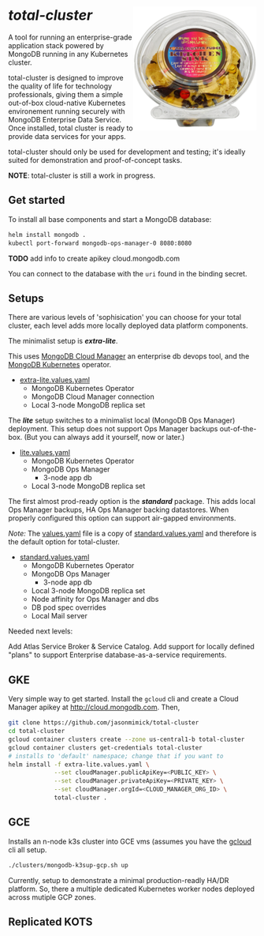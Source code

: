# *total-cluster* <img alt="kind" src="./docs/total-cluster-kitchen-sink.png" width="250x" align=right />

A tool for running an enterprise-grade application
stack powered by MongoDB running in any Kubernetes cluster.

total-cluster is designed to improve the quality of life for technology
professionals, giving them a simple out-of-box cloud-native
Kubernetes environement running securely with MongoDB Enterprise
Data Service. Once installed, total cluster is ready to provide
data services for your apps.

total-cluster should only be used for development and testing; it's
ideally suited for demonstration and proof-of-concept tasks.

**NOTE**: total-cluster is still a work in progress.

## Get started

To install all base components and start
a MongoDB database:

```bash
helm install mongodb .
kubectl port-forward mongodb-ops-manager-0 8080:8080
```

**TODO** add info to create apikey cloud.mongodb.com

You can connect to the database with the `uri` found
in the binding secret.


## Setups

There are various levels of 'sophisication' you can choose for your total cluster, each level adds more locally deployed data platform components.

The minimalist setup is **_extra-lite_**. 

This uses [MongoDB Cloud Manager](http://http://docs.cloudmanager.mongodb.com/) an enterprise db devops tool, and the  [MongoDB Kubernetes](https://docs.mongodb.com/kubernetes-operator/master/) operator.

* [extra-lite.values.yaml](extra-lite.values.yaml)
    - MongoDB Kubernetes Operator
    - MongoDB Cloud Manager connection
    - Local 3-node MongoDB replica set
    
The **_lite_** setup switches to a minimalist local (MongoDB Ops Manager) deployment. This setup does not support Ops Manager backups out-of-the-box. (But you can always add it yourself, now or later.)

* [lite.values.yaml](lite.values.yaml)
    - MongoDB Kubernetes Operator
    - MongoDB Ops Manager
      - 3-node app db
    - Local 3-node MongoDB replica set

The first almost prod-ready option is the **_standard_** package. This adds local Ops Manager backups, HA Ops Manager backing datastores. When properly configured this option can support air-gapped environments.

_Note:_ The [values.yaml](values.yaml) file is a copy of [standard.values.yaml](./standard.values.yaml) and therefore is the default option for total-cluster.

* [standard.values.yaml](./standard.values.yaml)
    - MongoDB Kubernetes Operator
    - MongoDB Ops Manager
      - 3-node app db
    - Local 3-node MongoDB replica set
    - Node affinity for Ops Manager and dbs
    - DB pod spec overrides
    - Local Mail server


Needed next levels:

Add Atlas Service Broker & Service Catalog.
Add support for locally defined "plans" to support Enterprise database-as-a-service requirements.

## GKE

Very simple way to get started. Install the `gcloud` cli and create a Cloud Manager apikey at http://cloud.mongodb.com. Then,

```bash
git clone https://github.com/jasonmimick/total-cluster
cd total-cluster
gcloud container clusters create --zone us-central1-b total-cluster
gcloud container clusters get-credentials total-cluster
# installs to 'default' namespace; change that if you want to
helm install -f extra-lite.values.yaml \
             --set cloudManager.publicApiKey=<PUBLIC_KEY> \
             --set cloudManager.privateApiKey=<PRIVATE_KEY> \
             --set cloudManager.orgId=<CLOUD_MANAGER_ORG_ID> \
             total-cluster .

```

## GCE

Installs an n-node k3s cluster into GCE vms (assumes you have the [gcloud](https://cloud.google.com/sdk/gcloud) cli all setup.

```bash
./clusters/mongodb-k3sup-gcp.sh up
```

Currently, setup to demonstrate a minimal production-readly HA/DR platform. So, there a multiple dedicated Kubernetes worker nodes deployed across mutiple GCP zones.


## Replicated KOTS



